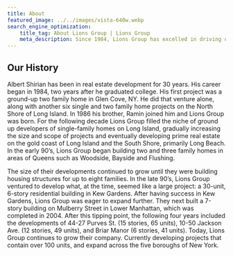 ```yaml
---
title: About
featured_image: ../../images/vista-640w.webp
search_engine_optimization:
    title_tag: About Lions Group | Lions Group
    meta_description: Since 1984, Lions Group has excelled in driving quality projects within the famously aggressive New York real estate market.
---
```


## Our History

Albert Shirian has been in real estate development for 30 years. His career began in 1984, two years after he graduated college. His first project was a ground-up two family home in Glen Cove, NY. He did that venture alone, along with another six single and two family home projects on the North Shore of Long Island. In 1986 his brother, Ramin joined him and Lions Group was born. For the following decade Lions Group filled the niche of ground up developers of single-family homes on Long Island, gradually increasing the size and scope of projects and eventually developing prime real estate on the gold coast of Long Island and the South Shore, primarily Long Beach. In the early 90’s, Lions Group began building two and three family homes in areas of Queens such as Woodside, Bayside and Flushing.

The size of their developments continued to grow until they were building housing structures for up to eight families. In the late 90’s, Lions Group ventured to develop what, at the time, seemed like a large project: a 30-unit, 6-story residential building in Kew Gardens. After having success in Kew Gardens, Lions Group was eager to expand further. They next built a 7-story building on Mulberry Street in Lower Manhattan, which was completed in 2004. After this tipping point, the following four years included the developments of 44-27 Purves St. (15 stories, 65 units), 10-50 Jackson Ave. (12 stories, 49 units), and Briar Manor (6 stories, 41 units). Today, Lions Group continues to grow their company. Currently developing projects that contain over 100 units, and expand across the five boroughs of New York. 